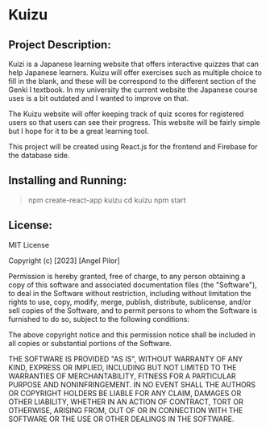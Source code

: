 # Kuizu

## Project Description:

Kuizi is a Japanese learning website that offers interactive quizzes that can help Japanese learners. Kuizu will offer
exercises such as multiple choice to fill in the blank, and these will be correspond to the different section of the Genki I textbook. In my university the current website the Japanese course uses is a bit outdated and I wanted to improve on that.

The Kuizu website will offer keeping track of quiz scores for registered users so that users can see their progress. This website will
be fairly simple but I hope for it to be a great learning tool.

This project will be created using React.js for the frontend and Firebase for the database side.

## Installing and Running:

> npm create-react-app kuizu
> cd kuizu
> npm start

## License:

MIT License

Copyright (c) [2023] [Angel Pilor]

Permission is hereby granted, free of charge, to any person obtaining a copy
of this software and associated documentation files (the "Software"), to deal
in the Software without restriction, including without limitation the rights
to use, copy, modify, merge, publish, distribute, sublicense, and/or sell
copies of the Software, and to permit persons to whom the Software is
furnished to do so, subject to the following conditions:

The above copyright notice and this permission notice shall be included in all
copies or substantial portions of the Software.

THE SOFTWARE IS PROVIDED "AS IS", WITHOUT WARRANTY OF ANY KIND, EXPRESS OR
IMPLIED, INCLUDING BUT NOT LIMITED TO THE WARRANTIES OF MERCHANTABILITY,
FITNESS FOR A PARTICULAR PURPOSE AND NONINFRINGEMENT. IN NO EVENT SHALL THE
AUTHORS OR COPYRIGHT HOLDERS BE LIABLE FOR ANY CLAIM, DAMAGES OR OTHER
LIABILITY, WHETHER IN AN ACTION OF CONTRACT, TORT OR OTHERWISE, ARISING FROM,
OUT OF OR IN CONNECTION WITH THE SOFTWARE OR THE USE OR OTHER DEALINGS IN THE
SOFTWARE.
